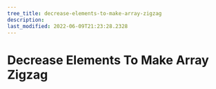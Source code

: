```yaml
---
tree_title: decrease-elements-to-make-array-zigzag
description: 
last_modified: 2022-06-09T21:23:28.2328
---
```


# Decrease Elements To Make Array Zigzag
